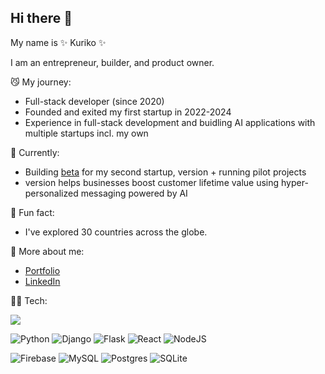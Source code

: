 ## Hi there 👋


My name is ✨ Kuriko ✨

I am an entrepreneur, builder, and product owner. 

😼 My journey:
  - Full-stack developer (since 2020)
  - Founded and exited my first startup in 2022-2024
  - Experience in full-stack development and buidling AI applications with multiple startups incl. my own


🍓 Currently:
  - Building <a href="https://beta.versi0n.io/">beta</a> for my second startup, version + running pilot projects
  - version helps businesses boost customer lifetime value using hyper-personalized messaging powered by AI


🌱 Fun fact:
  -  I've explored 30 countries across the globe.


💬 More about me:
  - <a href="https://kuriko.vercel.app">Portfolio</a>
  - <a href="https://www.linkedin.com/in/k-i-i">LinkedIn</a>


👩‍💻 Tech:

<img src="https://img.shields.io/badge/Python-3776AB?style=for-the-badge&logo=python&logoColor=white">

![Python](https://img.shields.io/badge/python-3670A0?style=for-the-badge&logo=python&logoColor=ffdd54)
![Django](https://img.shields.io/badge/django-%23092E20.svg?style=for-the-badge&logo=django&logoColor=white)
![Flask](https://img.shields.io/badge/flask-%23000.svg?style=for-the-badge&logo=flask&logoColor=white)
![React](https://img.shields.io/badge/react-%2320232a.svg?style=for-the-badge&logo=react&logoColor=%2361DAFB)
![NodeJS](https://img.shields.io/badge/node.js-6DA55F?style=for-the-badge&logo=node.js&logoColor=white)

![Firebase](https://img.shields.io/badge/firebase-a08021?style=for-the-badge&logo=firebase&logoColor=ffcd34)
![MySQL](https://img.shields.io/badge/mysql-4479A1.svg?style=for-the-badge&logo=mysql&logoColor=white)
![Postgres](https://img.shields.io/badge/postgres-%23316192.svg?style=for-the-badge&logo=postgresql&logoColor=white)
![SQLite](https://img.shields.io/badge/sqlite-%2307405e.svg?style=for-the-badge&logo=sqlite&logoColor=white)
